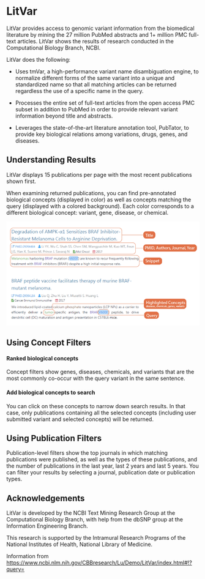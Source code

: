 # LitVar

LitVar provides access to genomic variant information from the biomedical literature by mining the 27 million PubMed abstracts and 1+ million PMC full-text articles. LitVar shows the results of research conducted in the Computational Biology Branch, NCBI.

LitVar does the following:

* Uses tmVar, a high-performance variant name disambiguation engine, to normalize different forms of the same variant into a unique and standardized name so that all matching articles can be returned regardless the use of a specific name in the query.

* Processes the entire set of full-text articles from the open access PMC subset in addition to PubMed in order to provide relevant variant information beyond title and abstracts.

* Leverages the state-of-the-art literature annotation tool, PubTator, to provide key biological relations among variations, drugs, genes, and diseases.

## Understanding Results

LitVar displays 15 publications per page with the most recent publications shown first.

When examining returned publications, you can find pre-annotated biological concepts (displayed in color) as well as concepts matching the query (displayed with a colored background). Each color corresponds to a different biological concept: variant, gene, disease, or chemical.

![Screenshot](litvar_screenshot_1.png)

## Using Concept Filters

#### Ranked biological concepts
Concept filters show genes, diseases, chemicals, and variants that are the most commonly co-occur with the query variant in the same sentence.

#### Add biological concepts to search
You can click on these concepts to narrow down search results. In that case, only publications containing all the selected concepts (including user submitted variant and selected concepts) will be returned.

## Using Publication Filters

Publication-level filters show the top journals in which matching publications were published, as well as the types of these publications, and the number of publications in the last year, last 2 years and last 5 years. You can filter your results by selecting a journal, publication date or publication types.

## Acknowledgements

LitVar is developed by the NCBI Text Mining Research Group at the Computational Biology Branch, with help from the dbSNP group at the Information Engineering Branch. 

This research is supported by the Intramural Research Programs of the National Institutes of Health, National Library of Medicine.

Information from https://www.ncbi.nlm.nih.gov/CBBresearch/Lu/Demo/LitVar/index.html#!?query=